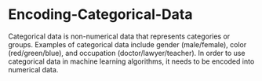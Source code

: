 # Encoding-Categorical-Data

Categorical data is non-numerical data that represents categories or groups. Examples of categorical data include gender (male/female), color (red/green/blue), and occupation (doctor/lawyer/teacher). In order to use categorical data in machine learning algorithms, it needs to be encoded into numerical data.
